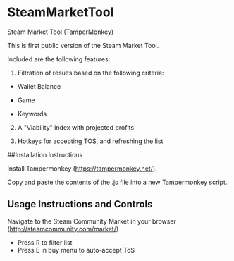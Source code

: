 # SteamMarketTool
Steam Market Tool (TamperMonkey)

This is first public version of the Steam Market Tool.

Included are the following features:

1. Filtration of results based on the following criteria:

  * Wallet Balance

  * Game 

  * Keywords

2. A "Viability" index with projected profits

3. Hotkeys for accepting TOS, and refreshing the list

##Installation Instructions

Install Tampermonkey (https://tampermonkey.net/).

Copy and paste the contents of the .js file into a new Tampermonkey script.

## Usage Instructions and Controls

Navigate to the Steam Community Market in your browser (http://steamcommunity.com/market/)

* Press R to filter list
* Press E in buy menu to auto-accept ToS

